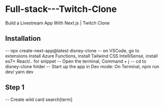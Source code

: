 # Full-stack---Twitch-Clone
Build a Livestream App With Next.js | Twitch Clone

## Installation
 -- npx create-next-app@latest disney-clone
 -- on VSCode, go to extensions install Azure Functions, install Tailwind CSS IntelliSense, install es7+ React/.. for snippet
 -- Open the terminal, Command + j
 -- cd to disney-clone folder
 -- Start up the app in Dev mode: On Terminal, npm run dev/ yarn dev

 ## Step 1
-- Create wild card search[term]